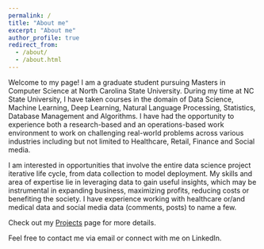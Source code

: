 ```yaml
---
permalink: /
title: "About me"
excerpt: "About me"
author_profile: true
redirect_from: 
  - /about/
  - /about.html
---
```


Welcome to my page! I am a graduate student pursuing Masters in Computer Science at North Carolina State University. During my time at NC State University, I have taken courses in the domain of Data Science, Machine Learning, Deep Learning, Natural Language Processing, Statistics, Database Management and Algorithms. I have had the opportunity to experience both a research-based and an operations-based work environment to work on challenging real-world problems across various industries including but not limited to Healthcare, Retail, Finance and Social media.

I am interested in opportunities that involve the entire data science project iterative life cycle, from data collection to model deployment. My skills and area of expertise lie in leveraging data to gain useful insights, which may be instrumental in expanding business, maximizing profits, reducing costs or benefiting the society. I have experience working with healthcare or/and medical data and social media data (comments, posts) to name a few. 

Check out my [Projects](/projects/) page for more details.

Feel free to contact me via email or connect with me on LinkedIn.




